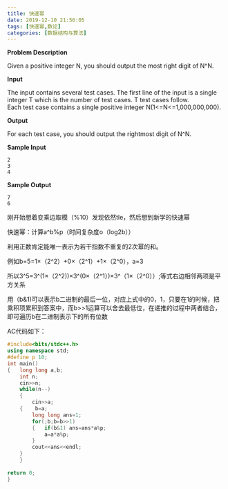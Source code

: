 ```yaml
---
title: 快速幂
date: 2019-12-10 21:56:05
tags: [快速幂,数论]
categories: [数据结构与算法]
---
```


**Problem Description**

Given a positive integer N, you should output the most right digit of N^N.<br>

 **Input**

The input contains several test cases. The first line of the input is a single integer T which is the number of test cases. T test cases follow.<br>Each test case contains a single positive integer N(1<=N<=1,000,000,000).<br>

 **Output**

For each test case, you should output the rightmost digit of N^N.<br>

 **Sample Input**

```
2
3
4
```

 **Sample Output**

```
7
6
```

刚开始想着变乘边取模（%10）发现依然tle，然后想到新学的快速幂

快速幂：计算a^b%p（时间复杂度o（log2b））

利用正数肯定能唯一表示为若干指数不重复的2次幂的和。

例如b=5=1×（2^2）+0×（2^1）+1×（2^0），a=3

所以3^5=3^(1×（2^2))×3^(0×（2^1）)×3^（1×（2^0））;等式右边相邻两项是平方关系

用（b&1)可以表示b二进制的最后一位，对应上式中的0，1，只要在1的时候，把乘积项累积到答案中，而b>>1运算可以舍去最低位，在递推的过程中两者结合，即可遍历b在二进制表示下的所有位数

AC代码如下：

```c++
#include<bits/stdc++.h>
using namespace std;
#define p 10;
int main()
{	long long a,b;
	int n;
	cin>>n;
	while(n--)
	{
		cin>>a;
	{	 b=a;
		long long ans=1;
		for(;b;b=b>>1)
		{	if(b&1) ans=ans*a%p; 
			a=a*a%p;
		}
		cout<<ans<<endl;
	}
	}
	
return 0;	
}
```



